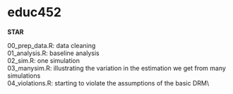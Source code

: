# educ452


**STAR**

00_prep_data.R: data cleaning\
01_analysis.R: baseline analysis\
02_sim.R: one simulation\
03_manysim.R: illustrating the variation in the estimation we get from many simulations\
04_violations.R: starting to violate the assumptions of the basic DRM\
